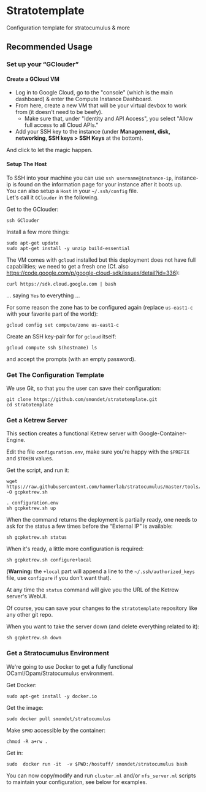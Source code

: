 # Stratotemplate

Configuration template for stratocumulus &amp; more

## Recommended Usage

### Set up your “GClouder”

#### Create a GCloud VM

* Log in to Google Cloud, go to the "console" (which is the main dashboard) &
  enter the Compute Instance Dashboard.
* From here, create a new VM that will be your virtual devbox to work from (it doesn't need to be beefy).
   * Make sure that, under "Identity and API Access", you select "Allow full
     access to all Cloud APIs."
* Add your SSH key to the instance (under **Management, disk, networking,
  SSH keys > SSH Keys** at the bottom).

And click to let the magic happen.

#### Setup The Host

To SSH into your machine you can use `ssh username@instance-ip`, instance-ip is found on the
information page for your instance after it boots up.<br/>
You can also setup a `Host` in your `~/.ssh/config` file.<br/>
Let's call it `GClouder` in the following.

Get to the GClouder:

    ssh GClouder

Install a few more things:

    sudo apt-get update
    sudo apt-get install -y unzip build-essential

The VM comes with `gcloud` installed but this deployment does not have full
capabilities; we need to get a fresh one
(Cf. also <https://code.google.com/p/google-cloud-sdk/issues/detail?id=336>):

    curl https://sdk.cloud.google.com | bash

… saying `Yes` to everything …

For some reason the zone has to be configured again (replace `us-east1-c` with
your favorite part of the world):

    gcloud config set compute/zone us-east1-c


Create an SSH key-pair for for `gcloud` itself:

    gcloud compute ssh $(hostname) ls

and accept the prompts (with an empty password).


### Get The Configuration Template

We use Git, so that you the user can save their configuration:

    git clone https://github.com/smondet/stratotemplate.git
    cd stratotemplate

### Get a Ketrew Server

This section creates a functional Ketrew server with Google-Container-Engine.

Edit the file `configuration.env`, make sure you're happy with the `$PREFIX` and
`$TOKEN` values.

Get the script, and run it:

    wget https://raw.githubusercontent.com/hammerlab/stratocumulus/master/tools/gcpketrew.sh -O gcpketrew.sh

    . configuration.env
    sh gcpketrew.sh up

When the command returns the deployment is partially ready, one needs to ask for
the status a few times before the “External IP” is available:

    sh gcpketrew.sh status

When it's ready, a little more configuration is required:

    sh gcpketrew.sh configure+local

(**Warning:** the `+local` part will append a line to the
`~/.ssh/authorized_keys` file, use `configure` if you don't want that).

At any time the `status` command will give you the URL of the Ketrew server's
WebUI.

Of course, you can save your changes to the `stratotemplate` repository like any
other git repo.

When you want to take the server down (and delete everything related to it):

    sh gcpketrew.sh down


### Get a Stratocumulus Environment

We're going to use Docker to get a fully functional OCaml/Opam/Stratocumulus
environment.

Get Docker:

    sudo apt-get install -y docker.io

Get the image:

    sudo docker pull smondet/stratocumulus

Make `$PWD` accessible by the container:

    chmod -R a+rw .

Get in:

    sudo  docker run -it  -v $PWD:/hostuff/ smondet/stratocumulus bash

You can now copy/modify and run `cluster.ml` and/or `nfs_server.ml` scripts to
maintain your configuration, see below for examples.
